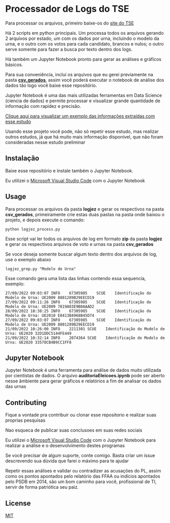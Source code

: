 # Processador de Logs do TSE

Para processar os arquivos, primeiro baixe-os do [site do TSE](https://dadosabertos.tse.jus.br/dataset/resultados-2022-arquivos-transmitidos-para-totalizacao)

Há 2 scripts em python principais. Um processa todos os arquivos gerando 2 arquivos por estado, um com os dados por urna, incluindo o modelo da urna, e o outro com os votos para cada candidato, brancos e nulos; o outro serve somente para fazer a busca por texto dentro dos logs.

Há também um Jupyter Notebook pronto para gerar as análises e gráficos básicos.

Para sua conveniência, incluí os arquivos que eu gerei previamente na pasta **[csv_gerados](csv_gerados)**, assim você poderá executar o notebook de análise dos dados tão logo você baixe esse repositório.

Jupyter Notebook é uma das mais utilizadas ferramentas em Data Science (ciencia de dados) e permite processar e visualizar grande quantidade de informação com rapidez e precisão. 

[Clique aqui para visualizar um exemplo das informações extraídas com esse estudo](https://htmlpreview.github.io/?https://raw.githubusercontent.com/NinoCoelho/process_tse_logjez/master/auditoriaEleicoes.html)

Usando esse projeto você pode, não só repetir esse estudo, mas realizar outros estudos, já que há muito mais informação disponível, que não foram consideradas nesse estudo preliminar

## Instalação


Baixe esse repositório e instale também o Jupyter Notebook.

Eu utilizei o [Microsoft Visual Studio Code](https://code.visualstudio.com/) com o Jupyter Notebook

## Usage

Para processar os arquivos da pasta **logjez** e gerar os respectivos na pasta **csv_gerados**, primeiramente crie estas duas pastas na pasta onde baixou o projeto, e depois execute o comando:

```shell
python logjez_process.py
```
Esse script vai ler todos os arquivos de log em formato **zip** da pasta **logjez** e gerar os respectivos arquivos de voto e urnas na pasta **csv_gerados**

Se voce deseja somente buscar algum texto dentro dos arquivos de log, use o exemplo abaixo

```shell
logjez_grep.py "Modelo de Urna"
```

Esse comando gera uma lista das linhas contendo essa sequencia, exemplo:

```
27/09/2022 09:03:07	INFO	67305985	SCUE	Identificação do Modelo de Urna: UE2009	8801289B29EECD19
27/09/2022 09:11:26	INFO	67305985	SCUE	Identificação do Modelo de Urna: UE2009	7819A03E9B0AAAD2
28/09/2022 18:38:25	INFO	67305985	SCUE	Identificação do Modelo de Urna: UE2010	E8413B4968B45D74
27/09/2022 09:03:07	INFO	67305985	SCUE	Identificação do Modelo de Urna: UE2009	8801289B29EECD19
21/09/2022 10:26:00	INFO	2211301	SCUE	Identificação do Modelo de Urna: UE2020	32D1DDC5144FE449
21/09/2022 10:32:14	INFO	2074364	SCUE	Identificação do Modelo de Urna: UE2020	33578CB4B9CC1FF8
```

## Jupyter Notebook

Jupyter Notebook é uma ferramenta para análise de dados muito utilizada por cientistas de dados. O arquivo **auditoriaEleicoes.ipynb** pode ser aberto nesse âmbiente para gerar gráficos e relatórios a fim de analisar os dados das urnas



## Contributing

Fique a vontade pra contribuir ou clonar esse repositorio e realizar suas proprias pesquisas

Nao esqueca de publicar suas conclusoes em suas redes sociais

Eu utilizei o [Microsoft Visual Studio Code](https://code.visualstudio.com/) com o Jupyter Notebook para realizar a análise e o desenvolvimento destes programas

Se você precisar de algum suporte, conte comigo. Basta criar um issue descrevendo sua dúvida que farei o máximo para te ajudar

Repetir essas análises e validar ou contradizer as acusações do PL, assim como os pontos apontados pelo relatório das FFAA ou indícios apontados pelo PSDB em 2014, são um bom caminho para você, profissional de TI, servir de forma patriótica seu paiz.

## License

[MIT](https://choosealicense.com/licenses/mit/)
